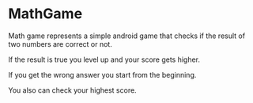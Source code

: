 # MathGame
Math game represents a simple android game that checks if the result of two numbers are correct or not.

If the result is true you level up and your score gets higher.

If you get the wrong answer you start from the beginning.

You also can check your highest score.
